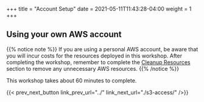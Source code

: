 +++
title = "Account Setup"
date =  2021-05-11T11:43:28-04:00
weight = 1
+++

## Using your own AWS account

{{% notice note %}}
If you are using a personal AWS account, be aware that you will incur costs for the resources deployed in this workshop. After completing the workshop, remember to complete the [Cleanup Resources](../../cleanup/) section to remove any unnecessary AWS resources.
{{% /notice %}}

This workshop takes about 60 minutes to complete. 

{{< prev_next_button link_prev_url="../" link_next_url="./s3-access/" />}}
